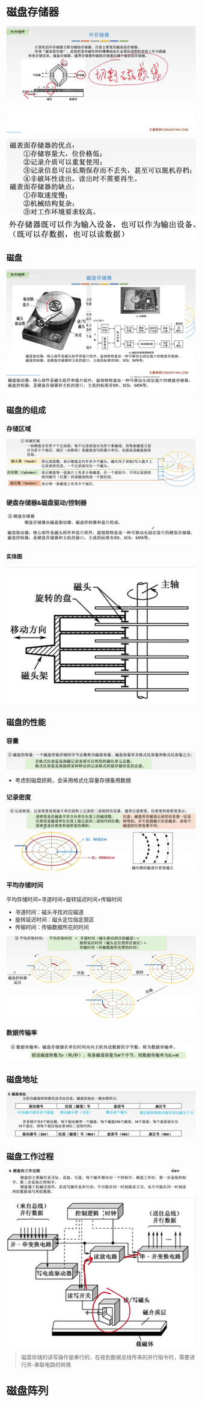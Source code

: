 

# 磁盘存储器
![输入图片说明](/imgs/2025-08-06/A80FTKYJX2XzaSEa.png)

![输入图片说明](/imgs/2025-08-06/aV1GjXf3slfrLv32.png)
![输入图片说明](/imgs/2025-08-06/ooHCKHxDxAEJSZla.png)

## 磁盘
![输入图片说明](/imgs/2025-08-06/rPdqMo3X6nrpI2Oq.png)
![输入图片说明](/imgs/2025-08-09/obqOtIbdfxt024RD.png)

## 磁盘的组成
### 存储区域
![输入图片说明](/imgs/2025-08-09/ezYQQb8cufkaSNYi.png)
### 硬盘存储器&磁盘驱动/控制器
![输入图片说明](/imgs/2025-08-09/fXP88V46qi6liQKS.png)

#### 实体图
![输入图片说明](/imgs/2025-08-09/mzUouFYDg8LOhsK2.png)

## 磁盘的性能
### 容量
![输入图片说明](/imgs/2025-08-09/fkjz2wMq7g7MeYPL.png)
- 考虑到磁盘损耗，会采用格式化容量存储备用数据

### 记录密度
![输入图片说明](/imgs/2025-08-09/fLJWR24bgmeDRPVG.png)

### 平均存储时间
平均存储时间=寻道时间+旋转延迟时间+传输时间
- 寻道时间：磁头寻找对应磁道
- 旋转延迟时间：磁头定位指定扇区
- 传输时间：传输数据所花的时间

![输入图片说明](/imgs/2025-08-09/T6sZ2wMuiK7DMOZ7.png)

### 数据传输率
![输入图片说明](/imgs/2025-08-09/nBsbObxhHagZvHeU.png)

## 磁盘地址
![输入图片说明](/imgs/2025-08-09/YpZebitMnRi1p4PT.png)

## 磁盘工作过程
![输入图片说明](/imgs/2025-08-09/tDyvFpFXWrqeZ0h0.png)
![输入图片说明](/imgs/2025-08-09/ooh58kBVPRhDCiNK.png)
>磁盘存储的读写操作是串行的，在收到数据总线传来的并行指令时，需要进行并-串联电路的转换

# 磁盘阵列

<!--stackedit_data:
eyJoaXN0b3J5IjpbNzI1NDMwNzk2LC0xNjgwMzgzMTUxXX0=
-->